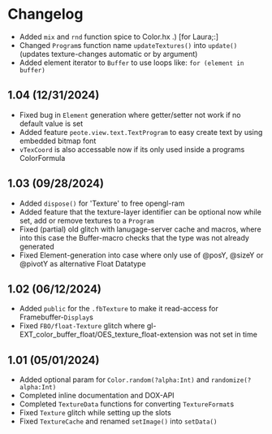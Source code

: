 Changelog
=========

* Added `mix` and `rnd` function spice to Color.hx .) [for Laura;:]
* Changed `Program`s function name `updateTextures()` into `update()` (updates texture-changes automatic or by argument)
* Added element iterator to `Buffer` to use loops like: `for (element in buffer)`

1.04 (12/31/2024)
-----------------
* Fixed bug in `Element` generation where getter/setter not work if no default value is set
* Added feature `peote.view.text.TextProgram` to easy create text by using embedded bitmap font
* `vTexCoord` is also accessable now if its only used inside a programs ColorFormula


1.03 (09/28/2024)
-----------------
* Added `dispose()` for 'Texture' to free opengl-ram
* Added feature that the texture-layer identifier can be optional now while set, add or remove textures to a `Program`
* Fixed (partial) old glitch with lanugage-server cache and macros, where into this case the Buffer-macro checks that the type was not already generated
* Fixed Element-generation into case where only use of @posY, @sizeY or @pivotY as alternative Float Datatype


1.02 (06/12/2024)
-----------------
* Added `public` for the `.fbTexture` to make it read-access for Framebuffer-`Display`s
* Fixed `FBO/float-Texture` glitch where gl-EXT_color_buffer_float/OES_texture_float-extension was not set in time


1.01 (05/01/2024)
-----------------
* Added optional param for `Color.random(?alpha:Int)` and `randomize(?alpha:Int)`
* Completed inline documentation and DOX-API
* Completed `TextureData` functions for converting `TextureFormat`s
* Fixed `Texture` glitch while setting up the slots
* Fixed `TextureCache` and renamed `setImage()` into `setData()`
